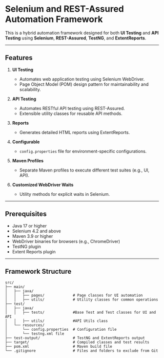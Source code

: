 # Selenium and REST-Assured Automation Framework

This is a hybrid automation framework designed for both **UI Testing** and **API Testing** using **Selenium**, **REST-Assured**, **TestNG**, and **ExtentReports**.

---

## **Features**
1. **UI Testing**
    - Automates web application testing using Selenium WebDriver.
    - Page Object Model (POM) design pattern for maintainability and scalability.

2. **API Testing**
    - Automates RESTful API testing using REST-Assured.
    - Extensible utility classes for reusable API methods.

3. **Reports**
    - Generates detailed HTML reports using ExtentReports.

4. **Configurable**
    - `config.properties` file for environment-specific configurations.

5. **Maven Profiles**
    - Separate Maven profiles to execute different test suites (e.g., UI, API).

6. **Customized WebDriver Waits**
    - Utility methods for explicit waits in Selenium.

---

## **Prerequisites**
- Java 17 or higher
- Selenium 4.2 and above
- Maven 3.9 or higher
- WebDriver binaries for browsers (e.g., ChromeDriver)
- TestNG plugin
- Extent Reports plugin

---

## **Framework Structure**

```plaintext
src/
├── main/
│   ├── java/
│   │   ├── pages/             # Page classes for UI automation
│   │   ├── utils/             # Utility classes for common operations
├── test/
│   ├── java/
│   │   ├── tests/             #Base Test and Test classes for UI and API 
│   │   ├── utils/             #API Utils class 
│   └── resources/
│       └── config.properties  # Configuration file
│       └── testng.xml file
├── test-output/               # TestNG and ExtentReports output
├── target/                    # Compiled classes and test results
├── pom.xml                    # Maven build file
└── .gitignore                 # Files and folders to exclude from Git